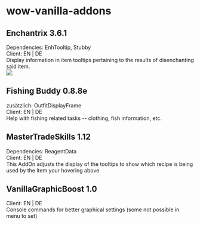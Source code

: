 # wow-vanilla-addons<br>
## Enchantrix 3.6.1
Dependencies: EnhTooltip, Stubby<br>
Client: EN | DE<br>
Display information in item tooltips pertaining to the results of disenchanting said item.<br>
<img src="https://image.ibb.co/gAiYoF/omnicc.jpg"/>

## Fishing Buddy 0.8.8e
zusätzlich: OutfitDisplayFrame<br>
Client: EN | DE<br>
Help with fishing related tasks -- clothing, fish information, etc.<br>
## MasterTradeSkills 1.12
Dependencies: ReagentData<br>
Client: EN | DE<br>
This AddOn adjusts the display of the tooltips to show which recipe is being used by the item your hovering above<br>

## VanillaGraphicBoost 1.0
Client: EN | DE<br>
Console commands for better graphical settings (some not possible in menu to set)<br>
